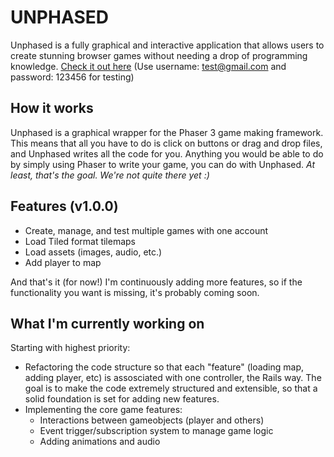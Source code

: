 # UNPHASED

Unphased is a fully graphical and interactive application that allows users to create stunning browser games without needing a drop of programming knowledge. [Check it out here](https://phaser-game-maker.herokuapp.com) (Use username: test@gmail.com and password: 123456 for testing)

## How it works

Unphased is a graphical wrapper for the Phaser 3 game making framework. This means that all you have to do is click on buttons or drag and drop files, and Unphased writes all the code for you.
Anything you would be able to do by simply using Phaser to write your game, you can do with Unphased.
*At least, that's the goal. We're not quite there yet :)*

## Features (v1.0.0)

- Create, manage, and test multiple games with one account
- Load Tiled format tilemaps
- Load assets (images, audio, etc.)
- Add player to map

And that's it (for now!)
I'm continuously adding more features, so if the functionality you want is missing, it's probably coming soon.

## What I'm currently working on

Starting with highest priority:

- Refactoring the code structure so that each "feature" (loading map, adding player, etc) is assosciated with one controller, the Rails way. The goal is to make the code extremely structured and extensible, so that a solid foundation is set for adding new features.
- Implementing the core game features:
  - Interactions between gameobjects (player and others)
  - Event trigger/subscription system to manage game logic
  - Adding animations and audio
